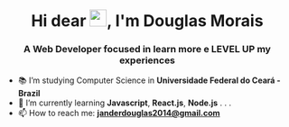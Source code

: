 <h1 align="center">Hi dear <img src="https://raw.githubusercontent.com/kaueMarques/kaueMarques/master/hi.gif" width="30px">, I'm Douglas Morais</h1>
<h3 align="center">A Web Developer focused in learn more e LEVEL UP my experiences</h3>

- 📚 I’m studying Computer Science in **Universidade Federal do Ceará - Brazil**
- 🌱 I’m currently learning **Javascript**, **React.js**, **Node.js** . . .
- 📫 How to reach me: **janderdouglas2014@gmail.com**
